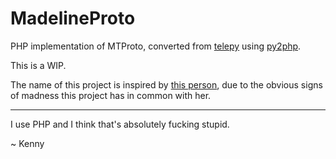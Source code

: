 # MadelineProto

PHP implementation of MTProto, converted from [telepy](https://github.com/griganton/telepy) using [py2php](https://github.com/dan-da/py2php).  

This is a WIP.

The name of this project is inspired by [this person](https://s-media-cache-ak0.pinimg.com/736x/f0/a1/70/f0a170718baeb0e3817c612d96f5d1cf.jpg), due to the obvious signs of madness this project has in common with her.

---

I use PHP and I think that's absolutely fucking stupid.

~ Kenny
